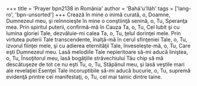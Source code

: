 +++
title = 'Prayer bpn2138 in România'
author = 'Bahá'u'lláh'
tags = ['lang-ro', 'bpn-unsorted']
+++
Crează în mine o inimă curată, o, Doamne, Dumnezeul meu, şi reînnoieşte în mine o conştiinţă senină, o, Tu, Speranţa mea. Prin spiritul puterii, confirmă-mă în Cauza Ta, o, Tu, Cel Iubit şi cu lumina gloriei Tale, dezvăluie-mi calea Ta, o, Tu, ţelul dorinţei mele. Prin virtutea puterii Tale transcendente, înalţă-mă în cerul sfinţeniei Tale, o, Tu, izvorul fiinţei mele, şi cu adierea eternităţii Tale, înveseleşte-mă, o, Tu, Care eşti Dumnezeul meu. Lasă melodiile Tale nepieritoare să-mi aducă liniştea, o, Tu, Însoţitorul meu, lasă bogăţiile străvechiului Tău chip să mă descătuşeze de tot ce nu eşti Tu, o, Tu, Stăpânul meu, şi lasă veştile mari ale revelaţiei Esenţei Tale incoruptibile să-mi aducă bucurie, o, Tu, supremă evidenţă printre cei manifestaţi, o, Tu, cel mai tainic dintre taine.
